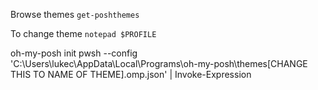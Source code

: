 Browse themes
```get-poshthemes```


To change theme
```notepad $PROFILE```

oh-my-posh init pwsh --config 'C:\Users\lukec\AppData\Local\Programs\oh-my-posh\themes\[CHANGE THIS TO NAME OF THEME].omp.json' | Invoke-Expression
